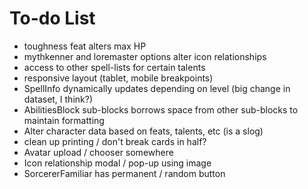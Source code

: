 # To-do List

- toughness feat alters max HP
- mythkenner and loremaster options alter icon relationships
- access to other spell-lists for certain talents
- responsive layout (tablet, mobile breakpoints)
- SpellInfo dynamically updates depending on level (big change in dataset, I think?)
- AbilitiesBlock sub-blocks borrows space from other sub-blocks to maintain formatting
- Alter character data based on feats, talents, etc (is a slog)
- clean up printing / don't break cards in half?
- Avatar upload / chooser somewhere
- Icon relationship modal / pop-up using image
- SorcererFamiliar has permanent / random button
